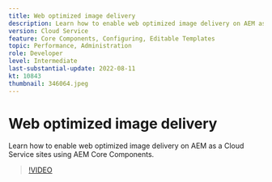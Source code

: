 ```yaml
---
title: Web optimized image delivery
description: Learn how to enable web optimized image delivery on AEM as a Cloud Service sites using AEM Core Components.
version: Cloud Service
feature: Core Components, Configuring, Editable Templates
topic: Performance, Administration
role: Developer
level: Intermediate
last-substantial-update: 2022-08-11
kt: 10843
thumbnail: 346064.jpeg
---
```


# Web optimized image delivery

Learn how to enable web optimized image delivery on AEM as a Cloud Service sites using AEM Core Components.

>[!VIDEO](https://video.tv.adobe.com/v/346064/?quality=12&learn=on)

